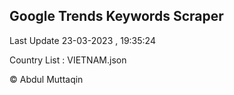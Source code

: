 

## Google Trends Keywords Scraper 
 
Last Update 23-03-2023 , 19:35:24

Country List :
VIETNAM.json



© Abdul Muttaqin 
